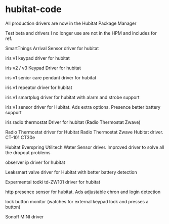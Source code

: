 # hubitat-code
 All production drivers are now in the Hubitat Package Manager

 Test beta and drivers I no longer use are not in the HPM and includes for ref.


 SmartThings Arrival Sensor driver for hubitat

 iris v1 keypad driver for hubitat
 
 iris v2 / v3 Keypad Driver for hubitat
 
 iris v1 senior care pendant driver for hubitat
 
 iris v1 repeator driver for hubitat
 
 iris v1 smartplug driver for hubitat with alarm and strobe support
 
 iris v1 sensor driver for Hubitat. Ads extra options. Presence better battery support
 
 iris radio thermostat Driver for hubitat (Radio Thermostat Zwave)
 
Radio Thermostat driver for Hubitat 
Radio Thermostat Zwave Hubitat driver. CT-101 CT30e 
 
Hubitat Everspring Utilitech Water Sensor driver. Improved driver to solve all the dropout problems

observer ip driver for hubitat

Leaksmart valve driver for Hubitat with better battery detection

Expermental todki td-ZW101  driver for hubitat

http presence sensor for hubitat. Ads adjustable chron and login detection

lock button monitor (watches for external keypad lock and presses a button)

Sonoff MINI driver 
